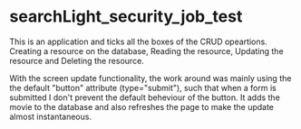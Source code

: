  # searchLight_security_job_test 
This is an application and ticks all the boxes of the CRUD opeartions.
Creating a resource on the database,
Reading the resource,
Updating the resource and
Deleting the resource.

With the screen update functionality, the work around was mainly using the the default "button" attribute (type="submit"), such that when a form is submitted I don't prevent the default beheviour of the button. It adds the movie to the database and also refreshes the page to make the update almost instantaneous.
